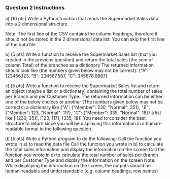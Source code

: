 ### Question 2 Instructions

a) [10 pts] Write a Python function that reads the Supermarket Sales data into a 2 dimensional structure.

Note: The first line of the CSV contains the column headings, therefore it should not be stored in the 2 dimensional data list. You can skip the first line of the data file

b) [5 pts] Write a function to receive the Supermarket Sales list (that you created in the previous question) and return the total sales (the sum of column Total) of the branches as a dictionary
  The returned information should look like (the numbers given below may not be correct): {"A": 123456.123, "B": 234567.567, "C": 345678.9987}

c) [5 pts] Write a function to receive the Supermarket Sales list and return an object (maybe a list or a dictionary) containing the total number of sales per Branch and per Customer Type.
The returned information can be either one of the below choices or another (The numbers given below may not be correct):)
a dictionary like {"A": {"Member": 230, "Normal": 351}, "B": {"Member": 123, "Normal": 117}, "C": {"Member": 335, "Normal": 18}} a list like [ [230, 351], [123, 117], [335, 18]] You need to consider the best structure to return since you will be displaying this information in a human-readable format in the following question.

d) [5 pts] Write a Python program to do the following:
Call the function you wrote in a) to read the data file Call the function you wrote in b) to calculate the total sales information and display the information on the screen Call the function you wrote in c) to calculate the total number of sales per Branch and per Customer Type and display the information on the screen Note: While displaying the information on the screen, the outputs should be human-readable and understandable (e.g. column headings, row names)
